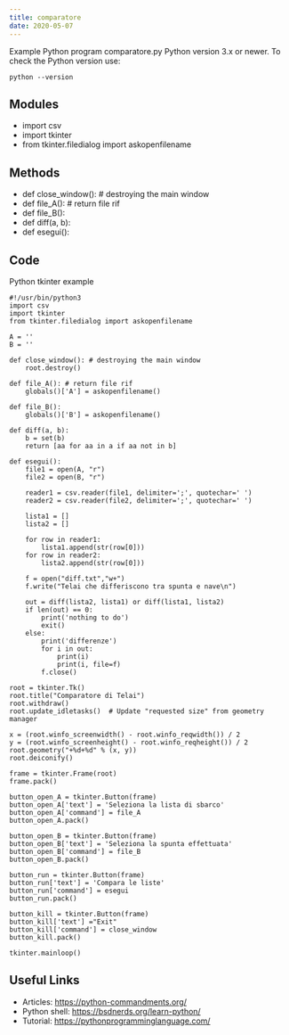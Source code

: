 ```yaml
---
title: comparatore
date: 2020-05-07
---
```

Example Python program comparatore.py
Python version 3.x or newer.
To check the Python version use:

    python --version

## Modules

* import csv
* import tkinter
* from tkinter.filedialog import askopenfilename

## Methods

* def close_window(): # destroying the main window
* def file_A(): # return file rif
* def file_B():
* def diff(a, b):
* def esegui():

## Code

Python tkinter example

    #!/usr/bin/python3
    import csv
    import tkinter
    from tkinter.filedialog import askopenfilename
    
    A = ''
    B = ''
    
    def close_window(): # destroying the main window
        root.destroy() 
    		
    def file_A(): # return file rif
    	globals()['A'] = askopenfilename()
    
    def file_B():
    	globals()['B'] = askopenfilename()
    
    def diff(a, b):
        b = set(b)
        return [aa for aa in a if aa not in b]
    
    def esegui():
    	file1 = open(A, "r")
    	file2 = open(B, "r")
    
    	reader1 = csv.reader(file1, delimiter=';', quotechar=' ')
    	reader2 = csv.reader(file2, delimiter=';', quotechar=' ')
    
    	lista1 = []
    	lista2 = []
    
    	for row in reader1:
    	    lista1.append(str(row[0]))
    	for row in reader2:
    	    lista2.append(str(row[0]))
    
    	f = open("diff.txt","w+")
    	f.write("Telai che differiscono tra spunta e nave\n")
    	
    	out = diff(lista2, lista1) or diff(lista1, lista2)
    	if len(out) == 0:
    		print('nothing to do')
    		exit()
    	else:
    		print('differenze')
    		for i in out:
    			print(i)
    			print(i, file=f)
    		f.close()
    
    root = tkinter.Tk()
    root.title("Comparatore di Telai")
    root.withdraw()
    root.update_idletasks()  # Update "requested size" from geometry manager
    
    x = (root.winfo_screenwidth() - root.winfo_reqwidth()) / 2
    y = (root.winfo_screenheight() - root.winfo_reqheight()) / 2
    root.geometry("+%d+%d" % (x, y))
    root.deiconify()
    
    frame = tkinter.Frame(root)
    frame.pack()
    
    button_open_A = tkinter.Button(frame)
    button_open_A['text'] = 'Seleziona la lista di sbarco'
    button_open_A['command'] = file_A
    button_open_A.pack()
    
    button_open_B = tkinter.Button(frame)
    button_open_B['text'] = 'Seleziona la spunta effettuata'
    button_open_B['command'] = file_B
    button_open_B.pack()
    
    button_run = tkinter.Button(frame)
    button_run['text'] = 'Compara le liste'
    button_run['command'] = esegui
    button_run.pack()
    
    button_kill = tkinter.Button(frame)
    button_kill['text'] ="Exit"
    button_kill['command'] = close_window
    button_kill.pack()
    
    tkinter.mainloop()

## Useful Links

- Articles: https://python-commandments.org/
- Python shell: https://bsdnerds.org/learn-python/
- Tutorial: https://pythonprogramminglanguage.com/
